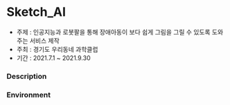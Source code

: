 # Sketch_AI
- 주제 : 인공지능과 로봇팔을 통해 장애아동이 보다 쉽게 그림을 그릴 수 있도록 도와주는 서비스 제작
- 주최 : 경기도 우리동네 과학클럽
- 기간 : 2021.7.1 ~ 2021.9.30

### Description
### Environment
